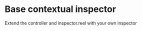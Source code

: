 Base contextual inspector
===================================

Extend the controller and inspector.reel with your own inspector
